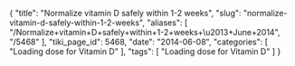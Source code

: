 {
    "title": "Normalize vitamin D safely within 1-2 weeks",
    "slug": "normalize-vitamin-d-safely-within-1-2-weeks",
    "aliases": [
        "/Normalize+vitamin+D+safely+within+1-2+weeks+\u2013+June+2014",
        "/5468"
    ],
    "tiki_page_id": 5468,
    "date": "2014-06-08",
    "categories": [
        "Loading dose for Vitamin D"
    ],
    "tags": [
        "Loading dose for Vitamin D"
    ]
}